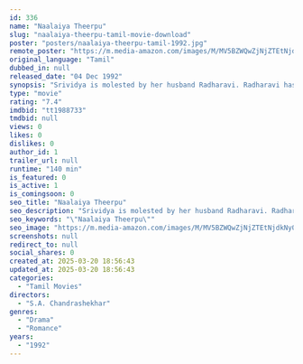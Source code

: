 ```yaml
---
id: 336
name: "Naalaiya Theerpu"
slug: "naalaiya-theerpu-tamil-movie-download"
poster: "posters/naalaiya-theerpu-tamil-1992.jpg"
remote_poster: "https://m.media-amazon.com/images/M/MV5BZWQwZjNjZTEtNjdkNy00ZTMxLTliNDgtZDU4ZGUzNTQ1NmU3XkEyXkFqcGdeQXVyMTY0MDk0NjE3._V1_SX300.jpg"
original_language: "Tamil"
dubbed_in: null
released_date: "04 Dec 1992"
synopsis: "Srividya is molested by her husband Radharavi. Radharavi has affairs with many other women. Srividya has a son, whom she raises on her own. However, things change when her son grows up."
type: "movie"
rating: "7.4"
imdbid: "tt1988733"
tmdbid: null
views: 0
likes: 0
dislikes: 0
author_id: 1
trailer_url: null
runtime: "140 min"
is_featured: 0
is_active: 1
is_comingsoon: 0
seo_title: "Naalaiya Theerpu"
seo_description: "Srividya is molested by her husband Radharavi. Radharavi has affairs with many other women. Srividya has a son, whom she raises on her own. However, things change when her son grows up."
seo_keywords: "\"Naalaiya Theerpu\""
seo_image: "https://m.media-amazon.com/images/M/MV5BZWQwZjNjZTEtNjdkNy00ZTMxLTliNDgtZDU4ZGUzNTQ1NmU3XkEyXkFqcGdeQXVyMTY0MDk0NjE3._V1_SX300.jpg"
screenshots: null
redirect_to: null
social_shares: 0
created_at: 2025-03-20 18:56:43
updated_at: 2025-03-20 18:56:43
categories:
  - "Tamil Movies"
directors:
  - "S.A. Chandrashekhar"
genres:
  - "Drama"
  - "Romance"
years:
  - "1992"
---
```

